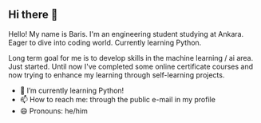 ## Hi there 👋

<!--
**middaycoffee/middaycoffee** is a ✨ _special_ ✨ repository because its `README.md` (this file) appears on your GitHub profile.

Here are some ideas to get you started:

- 🔭 I’m currently working on ...
- 🌱 I’m currently learning ...
- 👯 I’m looking to collaborate on ...
- 🤔 I’m looking for help with ...
- 💬 Ask me about ...
- 📫 How to reach me: ...
- 😄 Pronouns: ...
- ⚡ Fun fact: ...
-->

Hello! My name is Baris. I'm an engineering student studying at Ankara. Eager to dive into coding world. Currently learning Python.

Long term goal for me is to develop skills in the machine learning / ai area. Just started. Until now I've completed some online certificate courses and now trying to enhance my learning through self-learning projects. 

- 🌱 I’m currently learning Python!
- 📫 How to reach me: through the public e-mail in my profile
- 😄 Pronouns: he/him
